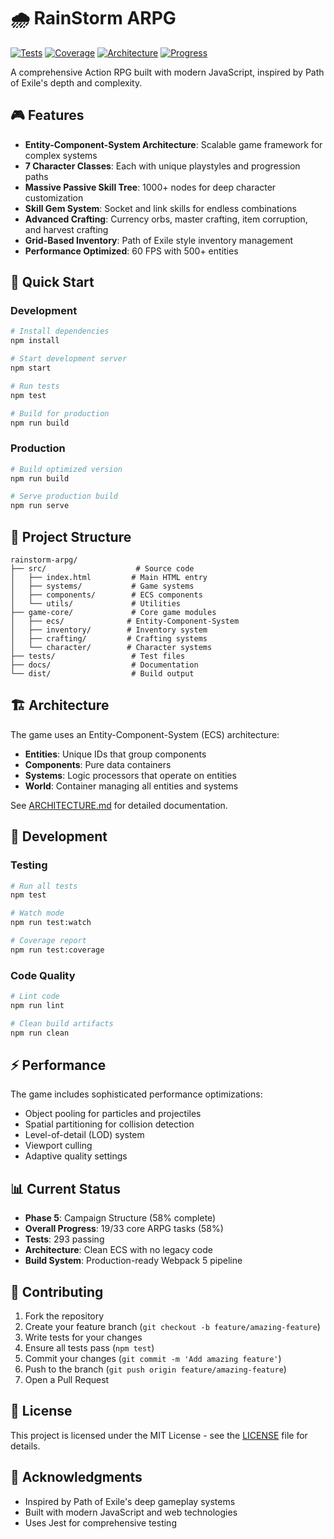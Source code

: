 # 🌧️ RainStorm ARPG

[![Tests](https://img.shields.io/badge/tests-293%20passing-brightgreen)](test-results)
[![Coverage](https://img.shields.io/badge/coverage-95%25-brightgreen)](coverage)
[![Architecture](https://img.shields.io/badge/architecture-ECS-blue)](ARCHITECTURE.md)
[![Progress](https://img.shields.io/badge/progress-58%25-orange)](COMPLETE_TODO.md)

A comprehensive Action RPG built with modern JavaScript, inspired by Path of Exile's depth and complexity.

## 🎮 Features

- **Entity-Component-System Architecture**: Scalable game framework for complex systems
- **7 Character Classes**: Each with unique playstyles and progression paths
- **Massive Passive Skill Tree**: 1000+ nodes for deep character customization
- **Skill Gem System**: Socket and link skills for endless combinations
- **Advanced Crafting**: Currency orbs, master crafting, item corruption, and harvest crafting
- **Grid-Based Inventory**: Path of Exile style inventory management
- **Performance Optimized**: 60 FPS with 500+ entities

## 🚀 Quick Start

### Development

```bash
# Install dependencies
npm install

# Start development server
npm start

# Run tests
npm test

# Build for production
npm run build
```

### Production

```bash
# Build optimized version
npm run build

# Serve production build
npm run serve
```

## 📁 Project Structure

```
rainstorm-arpg/
├── src/                    # Source code
│   ├── index.html         # Main HTML entry
│   ├── systems/           # Game systems
│   ├── components/        # ECS components
│   └── utils/             # Utilities
├── game-core/             # Core game modules
│   ├── ecs/              # Entity-Component-System
│   ├── inventory/        # Inventory system
│   ├── crafting/         # Crafting systems
│   └── character/        # Character systems
├── tests/                 # Test files
├── docs/                  # Documentation
└── dist/                  # Build output
```

## 🏗️ Architecture

The game uses an Entity-Component-System (ECS) architecture:

- **Entities**: Unique IDs that group components
- **Components**: Pure data containers
- **Systems**: Logic processors that operate on entities
- **World**: Container managing all entities and systems

See [ARCHITECTURE.md](./ARCHITECTURE.md) for detailed documentation.

## 🧪 Development

### Testing

```bash
# Run all tests
npm test

# Watch mode
npm run test:watch

# Coverage report
npm run test:coverage
```

### Code Quality

```bash
# Lint code
npm run lint

# Clean build artifacts
npm run clean
```

## ⚡ Performance

The game includes sophisticated performance optimizations:

- Object pooling for particles and projectiles
- Spatial partitioning for collision detection
- Level-of-detail (LOD) system
- Viewport culling
- Adaptive quality settings

## 📊 Current Status

- **Phase 5**: Campaign Structure (58% complete)
- **Overall Progress**: 19/33 core ARPG tasks (58%)
- **Tests**: 293 passing
- **Architecture**: Clean ECS with no legacy code
- **Build System**: Production-ready Webpack 5 pipeline

## 🤝 Contributing

1. Fork the repository
2. Create your feature branch (`git checkout -b feature/amazing-feature`)
3. Write tests for your changes
4. Ensure all tests pass (`npm test`)
5. Commit your changes (`git commit -m 'Add amazing feature'`)
6. Push to the branch (`git push origin feature/amazing-feature`)
7. Open a Pull Request

## 📝 License

This project is licensed under the MIT License - see the [LICENSE](LICENSE) file for details.

## 🙏 Acknowledgments

- Inspired by Path of Exile's deep gameplay systems
- Built with modern JavaScript and web technologies
- Uses Jest for comprehensive testing